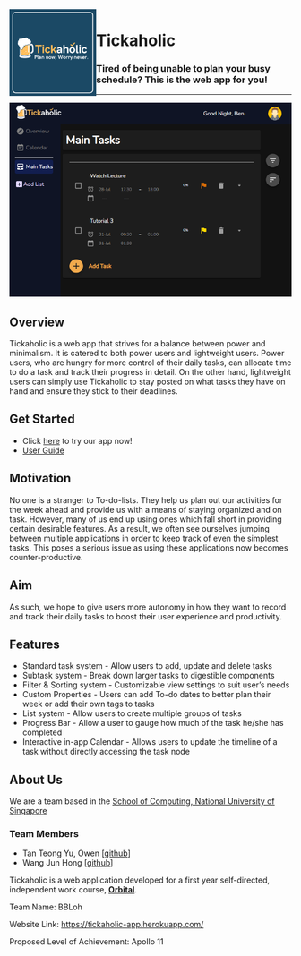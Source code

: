 <img align="left" height="155" width="155" src="client/src/Logo_tickaholic.png">

# Tickaholic

### Tired of being unable to plan your busy schedule? This is the web app for you!

---

![Ui](client/src/sample.png)

## Overview

Tickaholic is a web app that strives for a balance between power and minimalism. It is catered to both power users and 
lightweight users. Power users, who are hungry for more control of their daily tasks, can allocate time to do a task and
track their progress in detail. On the other hand, lightweight users can simply use Tickaholic to stay posted on what 
tasks they have on hand and ensure they stick to their deadlines.

## Get Started
* Click [here](https://tickaholic-app.herokuapp.com/) to try our app now!
* [User Guide](https://docs.google.com/document/d/1WtkScKC9y7cu1hmrndKooKD1bZZl5nsc3Nn_p4X5Ab8/edit?usp=sharing)

## Motivation
 
No one is a stranger to To-do-lists. They help us plan out our activities for the week ahead and provide us with a means
of staying organized and on task. However, many of us end up using ones which fall short in providing certain desirable 
features. As a result, we often see ourselves jumping between multiple applications in order to keep track of even the 
simplest tasks. This poses a serious issue as using these applications now becomes counter-productive.
 
## Aim
 
As such, we hope to give users more autonomy in how they want to record and track their daily tasks to boost their user 
experience and productivity.

## Features
* Standard task system - Allow users to add, update and delete tasks
* Subtask system - Break down larger tasks to digestible components
* Filter & Sorting system - Customizable view settings to suit user’s needs
* Custom Properties - Users can add To-do dates to better plan their week or add their own tags to tasks
* List system - Allow users to create multiple groups of tasks
* Progress Bar - Allow a user to gauge how much of the task he/she has completed
* Interactive in-app Calendar - Allows users to update the timeline of a task without directly accessing the task node

## About Us
We are a team based in the [School of Computing, National University of Singapore](https://www.comp.nus.edu.sg/)

### Team Members
* Tan Teong Yu, Owen [[github](https://github.com/mslevis)]
* Wang Jun Hong [[github](https://github.com/WJunHong)]

Tickaholic is a web application developed for a first year self-directed, independent work course, [**Orbital**](https://orbital.comp.nus.edu.sg/).

Team Name:
BBLoh

Website Link:
https://tickaholic-app.herokuapp.com/

Proposed Level of Achievement:
Apollo 11
